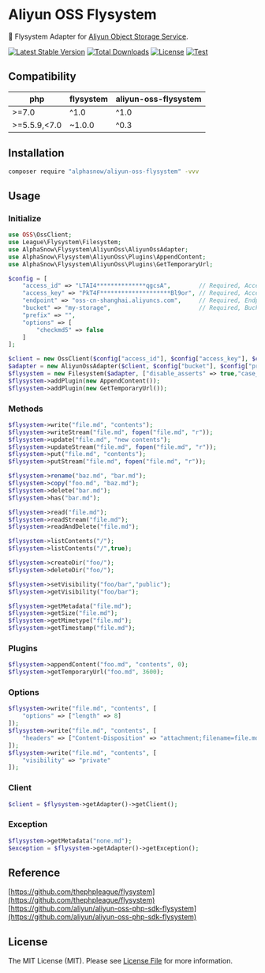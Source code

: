 # Aliyun OSS Flysystem

💾 Flysystem Adapter for [Aliyun Object Storage Service](http://oss.aliyun.com).

[![Latest Stable Version](https://poser.pugx.org/alphasnow/aliyun-oss-flysystem/v/stable)](https://packagist.org/packages/alphasnow/aliyun-oss-flysystem)
[![Total Downloads](https://poser.pugx.org/alphasnow/aliyun-oss-flysystem/downloads)](https://packagist.org/packages/alphasnow/aliyun-oss-flysystem)
[![License](https://poser.pugx.org/alphasnow/aliyun-oss-flysystem/license)](https://packagist.org/packages/alphasnow/aliyun-oss-flysystem)
[![Test](https://github.com/alphasnow/aliyun-oss-flysystem/workflows/Test/badge.svg?branch=1.x)](https://github.com/alphasnow/aliyun-oss-flysystem/actions?query=branch:1.x)

## Compatibility

| **php**  | **flysystem**  |  **aliyun-oss-flysystem** |
|---|---|---|
|\>=7.0| ^1.0 | ^1.0  |
|\>=5.5.9,\<7.0| ~1.0.0  | ^0.3  |

## Installation

```bash
composer require "alphasnow/aliyun-oss-flysystem" -vvv
```

## Usage

### Initialize
```php
use OSS\OssClient;
use League\Flysystem\Filesystem;
use AlphaSnow\Flysystem\AliyunOss\AliyunOssAdapter;
use AlphaSnow\Flysystem\AliyunOss\Plugins\AppendContent;
use AlphaSnow\Flysystem\AliyunOss\Plugins\GetTemporaryUrl;

$config = [
    "access_id" => "LTAI4**************qgcsA",        // Required, AccessKey
    "access_key" => "PkT4F********************Bl9or", // Required, AccessKey Key Secret
    "endpoint" => "oss-cn-shanghai.aliyuncs.com",     // Required, Endpoint
    "bucket" => "my-storage",                         // Required, Bucket
    "prefix" => "",
    "options" => [
        "checkmd5" => false
    ]
];

$client = new OssClient($config["access_id"], $config["access_key"], $config["endpoint"]);
$adapter = new AliyunOssAdapter($client, $config["bucket"], $config["prefix"], $config["options"]);
$flysystem = new Filesystem($adapter, ["disable_asserts" => true,"case_sensitive" => true]);
$flysystem->addPlugin(new AppendContent());
$flysystem->addPlugin(new GetTemporaryUrl());
```

### Methods
```php
$flysystem->write("file.md", "contents");
$flysystem->writeStream("file.md", fopen("file.md", "r"));
$flysystem->update("file.md", "new contents");
$flysystem->updateStream("file.md", fopen("file.md", "r"));
$flysystem->put("file.md", "contents");
$flysystem->putStream("file.md", fopen("file.md", "r"));

$flysystem->rename("baz.md", "bar.md");
$flysystem->copy("foo.md", "baz.md");
$flysystem->delete("bar.md");
$flysystem->has("bar.md");

$flysystem->read("file.md");
$flysystem->readStream("file.md");
$flysystem->readAndDelete("file.md");

$flysystem->listContents("/");
$flysystem->listContents("/",true);

$flysystem->createDir("foo/");
$flysystem->deleteDir("foo/");

$flysystem->setVisibility("foo/bar","public");
$flysystem->getVisibility("foo/bar");

$flysystem->getMetadata("file.md");
$flysystem->getSize("file.md");
$flysystem->getMimetype("file.md");
$flysystem->getTimestamp("file.md");
```

### Plugins
```php
$flysystem->appendContent("foo.md", "contents", 0);
$flysystem->getTemporaryUrl("foo.md", 3600);
```

### Options
```php
$flysystem->write("file.md", "contents", [
    "options" => ["length" => 8]
]);
$flysystem->write("file.md", "contents", [
    "headers" => ["Content-Disposition" => "attachment;filename=file.md"]
]);
$flysystem->write("file.md", "contents", [
    "visibility" => "private"
]);
```
### Client
```php
$client = $flysystem->getAdapter()->getClient();
```

### Exception
```php
$flysystem->getMetadata("none.md");
$exception = $flysystem->getAdapter()->getException();
```

## Reference
[https://github.com/thephpleague/flysystem](https://github.com/thephpleague/flysystem)  
[https://github.com/aliyun/aliyun-oss-php-sdk-flysystem](https://github.com/aliyun/aliyun-oss-php-sdk-flysystem)  

## License
The MIT License (MIT). Please see [License File](LICENSE) for more information.